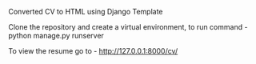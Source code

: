 Converted CV to HTML using Django Template

Clone the repository and create a virtual environment, to run command - 
python manage.py runserver

To view the resume go to - 
http://127.0.0.1:8000/cv/
